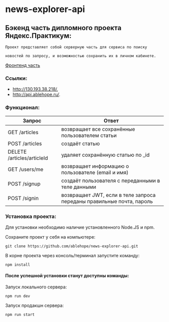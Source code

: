 # news-explorer-api

## Бэкенд часть дипломного проекта Яндекс.Практикум:
```
Проект представляет собой серверную часть для сервиса по поиску

новостей по запросу, и возможностью сохранить их в личном кабинете.
```
[Фронтенд часть](https://github.com/ablehope/news-explorer-frontend)

### Ссылки:
- http://130.193.38.218/,
- http://api.ablehope.ru/.

### Функционал:
| Запрос                                            | Ответ                                                               |
|---------------------------------------------------|---------------------------------------------------------------------|
| GET /articles                                     | возвращает все сохранённые пользователем статьи                     |
| POST /articles                                    | создаёт статью                                                      |
| DELETE /articles/articleId                        | удаляет сохранённую статью  по _id                                  |
| GET /users/me                                     | возвращает информацию о пользователе (email и имя)                  |
| POST /signup                                      | создаёт пользователя с переданными в теле данными                   |
| POST /signin                                      | возвращает JWT, если в теле запроса переданы правильные почта, пароль|

### Установка проекта:

Для установки необходимо наличие установленного Node.JS и npm.

Сохраните проект у себя на компьютере:  
```
git clone https://github.com/ablehope/news-explorer-api.git
```

В корне проекта через консоль/терминал запустите команду:  
```
npm install
```
#### После успешной установки станут доступны команды:  
Запуск локального сервера:  
```
npm run dev
```  
Запуск продакшн сервера:  
```
npm run start
```
